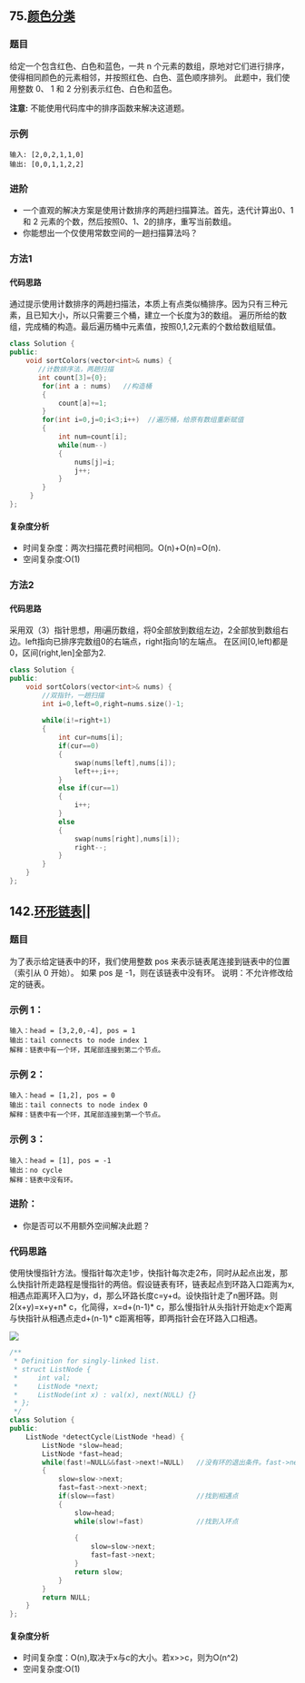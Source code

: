 ## 75.[颜色分类](https://leetcode-cn.com/problems/sort-colors/)
### 题目
给定一个包含红色、白色和蓝色，一共 n 个元素的数组，原地对它们进行排序，使得相同颜色的元素相邻，并按照红色、白色、蓝色顺序排列。
此题中，我们使用整数 0、 1 和 2 分别表示红色、白色和蓝色。

**注意:**
不能使用代码库中的排序函数来解决这道题。

### 示例 
```
输入: [2,0,2,1,1,0]
输出: [0,0,1,1,2,2]
```
### 进阶
- 一个直观的解决方案是使用计数排序的两趟扫描算法。首先，迭代计算出0、1 和 2 元素的个数，然后按照0、1、2的排序，重写当前数组。
- 你能想出一个仅使用常数空间的一趟扫描算法吗？

### 方法1
#### 代码思路
通过提示使用计数排序的两趟扫描法，本质上有点类似桶排序。因为只有三种元素，且已知大小，所以只需要三个桶，建立一个长度为3的数组。
遍历所给的数组，完成桶的构造。最后遍历桶中元素值，按照0,1,2元素的个数给数组赋值。
```c++
class Solution {
public:
    void sortColors(vector<int>& nums) {
       //计数排序法，两趟扫描
       int count[3]={0};
        for(int a : nums)   //构造桶
        {
            count[a]+=1;
        }
        for(int i=0,j=0;i<3;i++)  //遍历桶，给原有数组重新赋值
        {
            int num=count[i];
            while(num--)
            {   
                nums[j]=i;
                j++;
            }
        }
     }
};
```
#### 复杂度分析
- 时间复杂度：两次扫描花费时间相同。O(n)+O(n)=O(n).
- 空间复杂度:O(1)
### 方法2
#### 代码思路
采用双（3）指针思想，用i遍历数组，将0全部放到数组左边，2全部放到数组右边。left指向已排序完数组0的右端点，right指向1的左端点。
在区间[0,left)都是0，区间(right,len]全部为2.
```c++
class Solution {
public:
    void sortColors(vector<int>& nums) {        
        //双指针，一趟扫描
        int i=0,left=0,right=nums.size()-1;
        
        while(i!=right+1)
        {
            int cur=nums[i];
            if(cur==0)
            {
                swap(nums[left],nums[i]);
                left++;i++;
            }
            else if(cur==1)
            {
                i++;
            }
            else 
            {
                swap(nums[right],nums[i]);
                right--;
            }
        }
    }
};
```

## 142.[环形链表||](https://leetcode-cn.com/problems/linked-list-cycle-ii/)
### 题目
为了表示给定链表中的环，我们使用整数 pos 来表示链表尾连接到链表中的位置（索引从 0 开始）。 如果 pos 是 -1，则在该链表中没有环。
说明：不允许修改给定的链表。

### 示例 1：
```
输入：head = [3,2,0,-4], pos = 1
输出：tail connects to node index 1
解释：链表中有一个环，其尾部连接到第二个节点。
```
### 示例 2：
```
输入：head = [1,2], pos = 0
输出：tail connects to node index 0
解释：链表中有一个环，其尾部连接到第一个节点。
```
### 示例 3：
```
输入：head = [1], pos = -1
输出：no cycle
解释：链表中没有环。
```
### 进阶：
- 你是否可以不用额外空间解决此题？


### 代码思路
使用快慢指针方法。慢指针每次走1步，快指针每次走2布，同时从起点出发，那么快指针所走路程是慢指针的两倍。假设链表有环，链表起点到环路入口距离为x,相遇点距离环入口为y，d，那么环路长度c=y+d。设快指针走了n圈环路。则2(x+y)=x+y+n* c，化简得，x=d+(n-1)* c，那么慢指针从头指针开始走x个距离与快指针从相遇点走d+(n-1)* c距离相等，即两指针会在环路入口相遇。

![](https://media.giphy.com/media/ekSKZLVnEYOuKmkEQq/giphy.gif#pic_center)

```c++
/**
 * Definition for singly-linked list.
 * struct ListNode {
 *     int val;
 *     ListNode *next;
 *     ListNode(int x) : val(x), next(NULL) {}
 * };
 */
class Solution {
public:
    ListNode *detectCycle(ListNode *head) {
        ListNode *slow=head;      
        ListNode *fast=head;
        while(fast!=NULL&&fast->next!=NULL)   //没有环的退出条件。fast->next!=NULL是为了fast->next->next存在
        {
            slow=slow->next;
            fast=fast->next->next;      
            if(slow==fast)                    //找到相遇点
            {
                slow=head;                    
                while(slow!=fast)             //找到入环点
                
                {
                    slow=slow->next;
                    fast=fast->next;           
                }
                return slow;
            }        
        }
        return NULL;
    }
};
```
#### 复杂度分析
- 时间复杂度：O(n),取决于x与c的大小。若x>>c，则为O(n^2)
- 空间复杂度:O(1)


